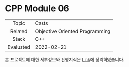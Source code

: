 # CPP Module 06

|           |                                |
| :-------: | ------------------------------ |
|   Topic   | Casts                          |
|  Related  | Objective Oriented Programming |
|   Stack   | C++                            |
| Evaluated | 2022-02-21                     |

본 프로젝트에 대한 세부정보와 선행지식은 [Link](https://24siefil.oopy.io/f20713d1-9ad4-425a-ae2c-79c2d7ef4608)에 정리하였습니다.
